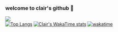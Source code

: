 ### welcome to clair's github 🌸

![](https://komarev.com/ghpvc/?username=applepieeeeee&color=f2c6bb)
<br>
[![Top Langs](https://github-readme-stats.vercel.app/api/top-langs/?username=applepieeeeee&layout=compact&theme=default)](https://github.com/applepieeeeee/github-readme-stats)
[![Clair's WakaTime stats](https://github-readme-stats.vercel.app/api/wakatime?username=applepieeeeee)](https://github.com/applepieeeeee/github-readme-stats)
[![wakatime](https://wakatime.com/badge/user/3bda56ee-1f85-4b28-bba7-f99e98e61c62.svg)](https://wakatime.com/@3bda56ee-1f85-4b28-bba7-f99e98e61c62)
